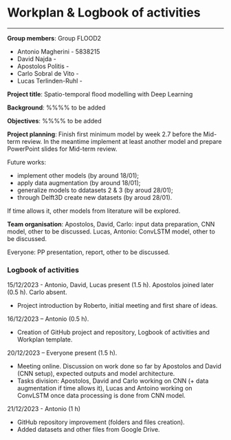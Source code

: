 # Workplan & Logbook of activities 

--------------------------------------------------------------

**Group members**:
Group FLOOD2
- Antonio Magherini - 5838215
- David Najda - 
- Apostolos Politis - 
- Carlo Sobral de Vito - 
- Lucas Terlinden-Ruhl - 

**Project title**:
Spatio-temporal flood modelling with Deep Learning

**Background**:
%%%% to be added

**Objectives**:
%%%% to be added

**Project planning**:
Finish first minimum model by week 2.7 before the Mid-term review.
In the meantime implement at least another model and prepare PowerPoint slides for Mid-term review.

Future works:
- implement other models (by around 18/01);
- apply data augmentation (by around 18/01);
- generalize models to ddatasets 2 & 3 (by aroud 28/01);
- through Delft3D create new datasets (by aroud 28/01).

If time allows it, other models from literature will be explored. 

**Team organisation**:
Apostolos, David, Carlo: input data preparation, CNN model, other to be discussed.
Lucas, Antonio: ConvLSTM model, other to be discussed.

Everyone: PP presentation, report, other to be discussed.

### Logbook of activities

15/12/2023 - Antonio, David, Lucas present (1.5 h). Apostolos joined later (0.5 h). Carlo absent. 
- Project introduction by Roberto, initial meeting and first share of ideas.

16/12/2023 – Antonio (0.5 h). 
- Creation of GitHub project and repository, Logbook of activities and Workplan template. 

20/12/2023 – Everyone present (1.5 h). 
- Meeting online. Discussion on work done so far by Apostolos and David (CNN setup), expected outputs and model architecture. 
- Tasks division: Apostolos, David and Carlo working on CNN (+ data augmentation if time allows it), Lucas and Antoino working on ConvLSTM once data processing is done from CNN model. 

21/12/2023 - Antonio (1 h)
- GitHub repository improvement (folders and files creation).
- Added datasets and other files from Google Drive.